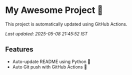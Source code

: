 # My Awesome Project 🚀

This project is automatically updated using GitHub Actions.

_Last updated: 2025-05-08 21:45:52 IST_

## Features
- Auto-update README using Python 🐍
- Auto Git push with GitHub Actions 🤖
